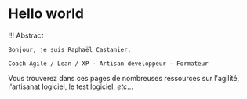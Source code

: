 # Hello world

!!! Abstract

    Bonjour, je suis Raphaël Castanier.

    Coach Agile / Lean / XP - Artisan développeur - Formateur

Vous trouverez dans ces pages de nombreuses ressources sur l'agilité, l'artisanat logiciel, le test logiciel, *etc*...
